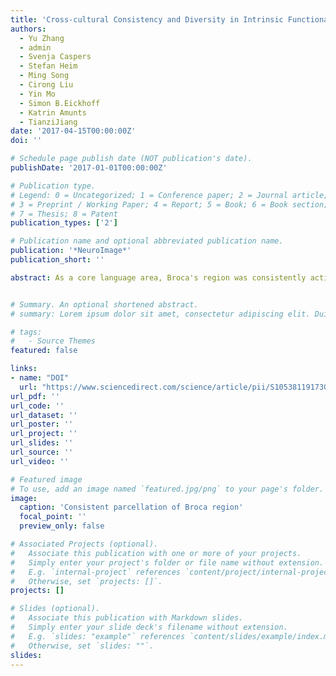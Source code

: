 ```yaml
---
title: 'Cross-cultural Consistency and Diversity in Intrinsic Functional Organization of Broca’s Region'
authors:
  - Yu Zhang
  - admin
  - Svenja Caspers
  - Stefan Heim
  - Ming Song
  - Cirong Liu
  - Yin Mo
  - Simon B.Eickhoff
  - Katrin Amunts
  - TianziJiang
date: '2017-04-15T00:00:00Z'
doi: ''

# Schedule page publish date (NOT publication's date).
publishDate: '2017-01-01T00:00:00Z'

# Publication type.
# Legend: 0 = Uncategorized; 1 = Conference paper; 2 = Journal article;
# 3 = Preprint / Working Paper; 4 = Report; 5 = Book; 6 = Book section;
# 7 = Thesis; 8 = Patent
publication_types: ['2']

# Publication name and optional abbreviated publication name.
publication: '*NeuroImage*'
publication_short: ''

abstract: As a core language area, Broca's region was consistently activated in a variety of language studies even across different language systems. Moreover, a high degree of structural and functional heterogeneity in Broca's region has been reported in many studies. This raised the issue of how the intrinsic organization of Broca's region effects by different language experiences in light of its subdivisions. To address this question, we used multi-center resting-state fMRI data to explore the cross-cultural consistency and diversity of Broca's region in terms of its subdivisions, connectivity patterns and modularity organization in Chinese and German speakers. A consistent topological organization of the 13 subdivisions within the extended Broca's region was revealed on the basis of a new in-vivo parcellation map, which corresponded well to the previously reported receptorarchitectonic map. Based on this parcellation map, consistent functional connectivity patterns and modularity organization of these subdivisions were found. Some cultural difference in the functional connectivity patterns was also found, for instance stronger connectivity in Chinese subjects between area 6v2 and the motor hand area, as well as higher correlations between area 45p and middle frontal gyrus. Our study suggests that a generally invariant organization of Broca's region, together with certain regulations of different language experiences on functional connectivity, might exists to support language processing in human brain.


# Summary. An optional shortened abstract.
# summary: Lorem ipsum dolor sit amet, consectetur adipiscing elit. Duis posuere tellus ac convallis placerat. Proin tincidunt magna sed ex sollicitudin condimentum.

# tags:
#   - Source Themes
featured: false

links:
- name: "DOI"
  url: "https://www.sciencedirect.com/science/article/pii/S1053811917301532"
url_pdf: ''
url_code: ''
url_dataset: ''
url_poster: ''
url_project: ''
url_slides: ''
url_source: ''
url_video: ''

# Featured image
# To use, add an image named `featured.jpg/png` to your page's folder.
image:
  caption: 'Consistent parcellation of Broca region'
  focal_point: ''
  preview_only: false

# Associated Projects (optional).
#   Associate this publication with one or more of your projects.
#   Simply enter your project's folder or file name without extension.
#   E.g. `internal-project` references `content/project/internal-project/index.md`.
#   Otherwise, set `projects: []`.
projects: []

# Slides (optional).
#   Associate this publication with Markdown slides.
#   Simply enter your slide deck's filename without extension.
#   E.g. `slides: "example"` references `content/slides/example/index.md`.
#   Otherwise, set `slides: ""`.
slides:
---
```

